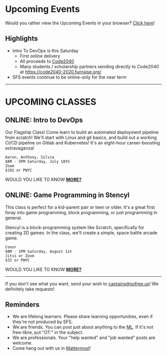 # Upcoming Events

Would you rather view the Upcoming Events in your browser? [Click here](https://gitlab.com/sofreeus/sofreeus/blob/master/upcoming-events.md)!


## Highlights

* Intro To DevOps is this Saturday
  - First online delivery
  - All proceeds to [Code2040](www.code2040.org)
  - Many students / scholarship partners sending directly to Code2040 at https://code2040-2020.funraise.org/
* SFS events continue to be online-only for the near term

---

# UPCOMING CLASSES

## ONLINE: Intro to DevOps

Our Flagship Class! Come learn to build an automated deployment pipeline from scratch! We'll start with Linux and git basics, and build out a working CI/CD pipeline on Gitlab and Kubernetes! It's an eight-hour career-boosting extravaganza!

    Aaron, Anthony, Silvia
    9AM - 5PM Saturday, July 18th
    Zoom
    $192 or PWYC

WOULD YOU LIKE TO KNOW [**MORE?**](https://www.meetup.com/sofreeus/events/270755683/)

## ONLINE: Game Programming in Stencyl

This class is perfect for a kid-parent pair or teen or older. It's a great first foray into game programming, block programming, or just programming in general.

Stencyl is a block-programming system like Scratch, specifically for creating 2D games. In the class, we'll create a simple, space battle arcade game.

    Conor
    9AM - 1PM Saturday, August 1st
    Jitsi or Zoom
    $32 or PWYC

WOULD YOU LIKE TO KNOW [**MORE?**](https://www.meetup.com/sofreeus/events/271910527/)

---

If you don't see what you want, send your wish to captains@sofree.us! We definitely take requests!

## Reminders

* We are lifelong learners. Please share learning opportunities, even if they're not produced by SFS.
* We are friends. You can post just about anything to the [ML](http://lists.sofree.us/cgi-bin/mailman/listinfo/sfs). If it's not free-libre, put "OT:" in the subject.
* We are professionals. Your "help wanted" and "job wanted" posts are welcome.
* Come hang out with us in [Mattermost](http://mm.sofree.us/sfs-team/channels/town-square)!
